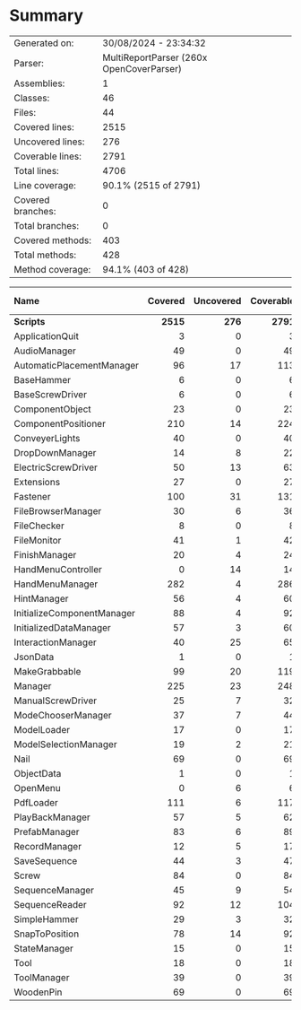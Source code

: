 ﻿# Summary
|||
|:---|:---|
| Generated on: | 30/08/2024 - 23:34:32 |
| Parser: | MultiReportParser (260x OpenCoverParser) |
| Assemblies: | 1 |
| Classes: | 46 |
| Files: | 44 |
| Covered lines: | 2515 |
| Uncovered lines: | 276 |
| Coverable lines: | 2791 |
| Total lines: | 4706 |
| Line coverage: | 90.1% (2515 of 2791) |
| Covered branches: | 0 |
| Total branches: | 0 |
| Covered methods: | 403 |
| Total methods: | 428 |
| Method coverage: | 94.1% (403 of 428) |

|**Name**|**Covered**|**Uncovered**|**Coverable**|**Total**|**Line coverage**|**Covered**|**Total**|**Branch coverage**|**Covered**|**Total**|**Method coverage**|
|:---|---:|---:|---:|---:|---:|---:|---:|---:|---:|---:|---:|
|**Scripts**|**2515**|**276**|**2791**|**4945**|**90.1%**|**0**|**0**|****|**403**|**428**|**94.1%**|
|ApplicationQuit|3|0|3|17|100%|0|0||1|1|100%|
|AudioManager|49|0|49|77|100%|0|0||7|7|100%|
|AutomaticPlacementManager|96|17|113|180|84.9%|0|0||10|10|100%|
|BaseHammer|6|0|6|16|100%|0|0||2|2|100%|
|BaseScrewDriver|6|0|6|18|100%|0|0||6|6|100%|
|ComponentObject|23|0|23|61|100%|0|0||9|9|100%|
|ComponentPositioner|210|14|224|321|93.7%|0|0||27|29|93.1%|
|ConveyerLights|40|0|40|66|100%|0|0||8|8|100%|
|DropDownManager|14|8|22|41|63.6%|0|0||2|3|66.6%|
|ElectricScrewDriver|50|13|63|90|79.3%|0|0||9|12|75%|
|Extensions|27|0|27|38|100%|0|0||1|1|100%|
|Fastener|100|31|131|210|76.3%|0|0||22|22|100%|
|FileBrowserManager|30|6|36|81|83.3%|0|0||3|3|100%|
|FileChecker|8|0|8|19|100%|0|0||1|1|100%|
|FileMonitor|41|1|42|86|97.6%|0|0||9|9|100%|
|FinishManager|20|4|24|46|83.3%|0|0||4|5|80%|
|HandMenuController|0|14|14|33|0%|0|0||0|3|0%|
|HandMenuManager|282|4|286|449|98.6%|0|0||35|35|100%|
|HintManager|56|4|60|111|93.3%|0|0||8|8|100%|
|InitializeComponentManager|88|4|92|161|95.6%|0|0||14|14|100%|
|InitializedDataManager|57|3|60|112|95%|0|0||5|5|100%|
|InteractionManager|40|25|65|100|61.5%|0|0||8|10|80%|
|JsonData|1|0|1|112|100%|0|0||1|1|100%|
|MakeGrabbable|99|20|119|183|83.1%|0|0||18|22|81.8%|
|Manager|225|23|248|398|90.7%|0|0||51|52|98%|
|ManualScrewDriver|25|7|32|60|78.1%|0|0||4|4|100%|
|ModeChooserManager|37|7|44|78|84%|0|0||7|8|87.5%|
|ModelLoader|17|0|17|38|100%|0|0||1|1|100%|
|ModelSelectionManager|19|2|21|43|90.4%|0|0||5|5|100%|
|Nail|69|0|69|115|100%|0|0||6|6|100%|
|ObjectData|1|0|1|127|100%|0|0||1|1|100%|
|OpenMenu|0|6|6|14|0%|0|0||0|1|0%|
|PdfLoader|111|6|117|189|94.8%|0|0||14|14|100%|
|PlayBackManager|57|5|62|101|91.9%|0|0||14|15|93.3%|
|PrefabManager|83|6|89|129|93.2%|0|0||9|9|100%|
|RecordManager|12|5|17|36|70.5%|0|0||3|4|75%|
|SaveSequence|44|3|47|127|93.6%|0|0||8|8|100%|
|Screw|84|0|84|117|100%|0|0||7|7|100%|
|SequenceManager|45|9|54|99|83.3%|0|0||15|15|100%|
|SequenceReader|92|12|104|173|88.4%|0|0||8|8|100%|
|SimpleHammer|29|3|32|62|90.6%|0|0||5|5|100%|
|SnapToPosition|78|14|92|168|84.7%|0|0||6|10|60%|
|StateManager|15|0|15|29|100%|0|0||6|6|100%|
|Tool|18|0|18|28|100%|0|0||4|4|100%|
|ToolManager|39|0|39|71|100%|0|0||13|13|100%|
|WoodenPin|69|0|69|115|100%|0|0||6|6|100%|
